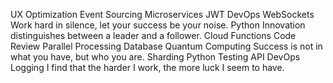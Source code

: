 UX Optimization Event Sourcing Microservices JWT DevOps WebSockets Work hard in silence, let your success be your noise. Python Innovation distinguishes between a leader and a follower. Cloud Functions
Code Review Parallel Processing Database Quantum Computing Success is not in what you have, but who you are. Sharding Python Testing API DevOps Logging I find that the harder I work, the more luck I seem to have.

